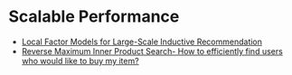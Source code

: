 # Scalable Performance

- [Local Factor Models for Large-Scale Inductive Recommendation](../recsys/recsys2021/Local%20Factor%20Models%20for%20Large-Scale%20Inductive%20Recommendation.md)
- [Reverse Maximum Inner Product Search- How to efficiently find users who would like to buy my item?](../recsys/recsys2021/Reverse%20Maximum%20Inner%20Product%20Search-%20How%20to%20efficiently%20find%20users%20who%20would%20like%20to%20buy%20my%20item%3F.md)
